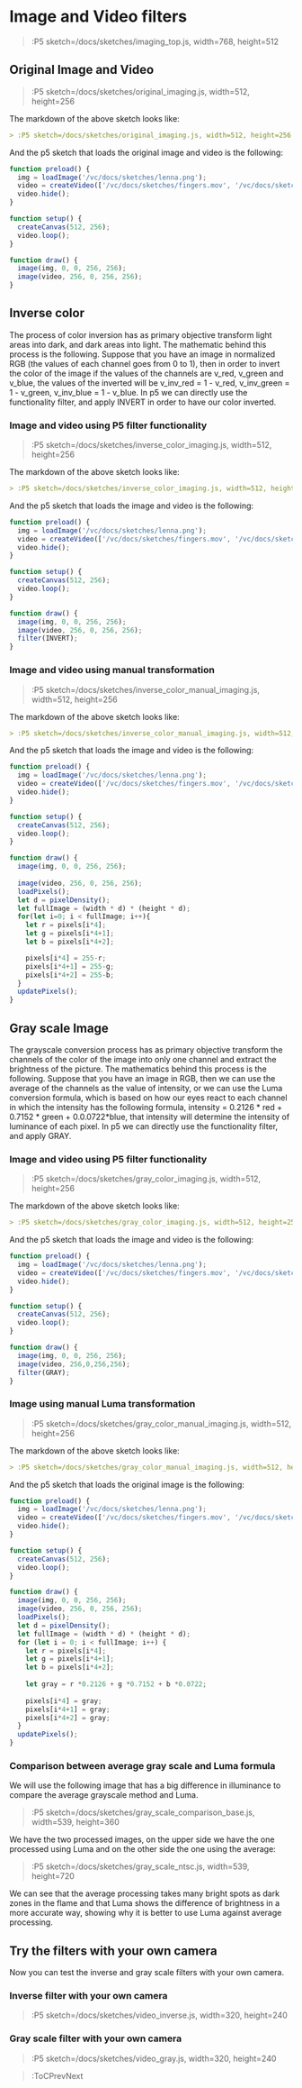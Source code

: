 # Image and Video filters

> :P5 sketch=/docs/sketches/imaging_top.js, width=768, height=512

## Original Image and Video


> :P5 sketch=/docs/sketches/original_imaging.js, width=512, height=256

The markdown of the above sketch looks like:

```md
> :P5 sketch=/docs/sketches/original_imaging.js, width=512, height=256
```

And the p5 sketch that loads the original image and video is the following:


```js | original_imaging.js
function preload() {
  img = loadImage('/vc/docs/sketches/lenna.png');
  video = createVideo(['/vc/docs/sketches/fingers.mov', '/vc/docs/sketches/fingers.webm']);
  video.hide();
}

function setup() {
  createCanvas(512, 256);
  video.loop();
}

function draw() {
  image(img, 0, 0, 256, 256);
  image(video, 256, 0, 256, 256);
}


```

## Inverse color

The process of color inversion has as primary objective transform light areas into dark, and dark areas into light. The mathematic behind this process is the following. Suppose that you have an image in normalized RGB (the values of each channel goes from 0 to 1), then in order to invert the color of the image if the values of the channels are v_red, v_green and v_blue, the values of the inverted will be v_inv_red = 1 - v_red, v_inv_green = 1 - v_green, v_inv_blue = 1 - v_blue. In p5 we can directly use the functionality filter, and apply INVERT in order to have our color inverted.


### Image and video using P5 filter functionality


> :P5 sketch=/docs/sketches/inverse_color_imaging.js, width=512, height=256

The markdown of the above sketch looks like:

```md
> :P5 sketch=/docs/sketches/inverse_color_imaging.js, width=512, height=256
```

And the p5 sketch that loads the image and video is the following:


```js | inverse_color_imaging.js
function preload() {
  img = loadImage('/vc/docs/sketches/lenna.png');
  video = createVideo(['/vc/docs/sketches/fingers.mov', '/vc/docs/sketches/fingers.webm']);
  video.hide();
}

function setup() {
  createCanvas(512, 256);
  video.loop();
}

function draw() {
  image(img, 0, 0, 256, 256);
  image(video, 256, 0, 256, 256);
  filter(INVERT);
}
```
### Image and video using manual transformation

> :P5 sketch=/docs/sketches/inverse_color_manual_imaging.js, width=512, height=256


The markdown of the above sketch looks like:

```md
> :P5 sketch=/docs/sketches/inverse_color_manual_imaging.js, width=512, height=256
```

And the p5 sketch that loads the image and video is the following:


```js | inverse_color_manual_imaging.js
function preload() {
  img = loadImage('/vc/docs/sketches/lenna.png');
  video = createVideo(['/vc/docs/sketches/fingers.mov', '/vc/docs/sketches/fingers.webm']);
  video.hide();
}

function setup() {
  createCanvas(512, 256);
  video.loop();
}

function draw() {
  image(img, 0, 0, 256, 256);
  
  image(video, 256, 0, 256, 256);
  loadPixels();
  let d = pixelDensity();
  let fullImage = (width * d) * (height * d);
  for(let i=0; i < fullImage; i++){
    let r = pixels[i*4];
    let g = pixels[i*4+1];
    let b = pixels[i*4+2];

    pixels[i*4] = 255-r;
    pixels[i*4+1] = 255-g;
    pixels[i*4+2] = 255-b;
  }
  updatePixels();
}
```


## Gray scale Image

The grayscale conversion process has as primary objective transform the channels of the color of the image into only one channel and extract the brightness of the picture. The mathematics behind this process is the following. Suppose that you have an image in RGB, then we can use the average of the channels as the value of intensity, or we can use the Luma conversion formula, which is based on how our eyes react to each channel in which the intensity has the following formula, intensity = 0.2126 * red + 0.7152 * green + 0.0.0722*blue, that intensity will determine the intensity of luminance of each pixel. In p5 we can directly use the functionality filter, and apply GRAY.

### Image and video using P5 filter functionality

> :P5 sketch=/docs/sketches/gray_color_imaging.js, width=512, height=256

The markdown of the above sketch looks like:

```md
> :P5 sketch=/docs/sketches/gray_color_imaging.js, width=512, height=256
```

And the p5 sketch that loads the image and video is the following:


```js | gray_color_imaging.js
function preload() {
  img = loadImage('/vc/docs/sketches/lenna.png');
  video = createVideo(['/vc/docs/sketches/fingers.mov', '/vc/docs/sketches/fingers.webm']);
  video.hide();
}

function setup() {
  createCanvas(512, 256);
  video.loop();  
}

function draw() {
  image(img, 0, 0, 256, 256);
  image(video, 256,0,256,256);
  filter(GRAY);
}

```

### Image using manual Luma transformation

> :P5 sketch=/docs/sketches/gray_color_manual_imaging.js, width=512, height=256

The markdown of the above sketch looks like:

```md
> :P5 sketch=/docs/sketches/gray_color_manual_imaging.js, width=512, height=256
```

And the p5 sketch that loads the original image is the following:


```js | gray_color_manual_imaging.js
function preload() {
  img = loadImage('/vc/docs/sketches/lenna.png');
  video = createVideo(['/vc/docs/sketches/fingers.mov', '/vc/docs/sketches/fingers.webm']);
  video.hide();
}

function setup() {
  createCanvas(512, 256);
  video.loop();
}

function draw() {
  image(img, 0, 0, 256, 256);
  image(video, 256, 0, 256, 256);
  loadPixels();
  let d = pixelDensity();
  let fullImage = (width * d) * (height * d);
  for (let i = 0; i < fullImage; i++) {
    let r = pixels[i*4];
    let g = pixels[i*4+1];
    let b = pixels[i*4+2];
    
    let gray = r *0.2126 + g *0.7152 + b *0.0722;
    
    pixels[i*4] = gray;
    pixels[i*4+1] = gray;
    pixels[i*4+2] = gray;
  }
  updatePixels();
}
```

### Comparison between average gray scale and Luma formula

We will use the following image that has a big difference in illuminance to compare the average grayscale method and Luma.

> :P5 sketch=/docs/sketches/gray_scale_comparison_base.js, width=539, height=360

We have the two processed images, on the upper side we have the one processed using Luma and on the other side the one using the average:

> :P5 sketch=/docs/sketches/gray_scale_ntsc.js, width=539, height=720

We can see that the average processing takes many bright spots as dark zones in the flame and that Luma shows the difference of brightness in a more accurate way, showing why it is better to use Luma against average processing.


## Try the filters with your own camera

Now you can test the inverse and gray scale filters with your own camera.

### Inverse filter with your own camera

> :P5 sketch=/docs/sketches/video_inverse.js, width=320, height=240

### Gray scale filter with your own camera

> :P5 sketch=/docs/sketches/video_gray.js, width=320, height=240


> :ToCPrevNext
